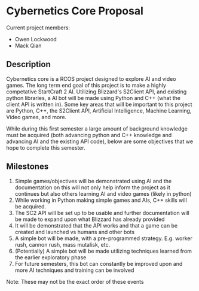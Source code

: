# Cybernetics Core Proposal

Current project members:
* Owen Lockwood
* Mack Qian 

## Description
Cybernetics core is a RCOS project designed to explore AI and video games. The long term end goal of this project is to make a highly competative
StartCraft 2 AI. Utilizing Blizzard's S2Client API, and existing python libraries, a AI bot will be made using Python and C++ (what the
client API is written in). Some key areas that will be important to this project are Python, C++, the S2Client API, Artificial Intelligence,
Machine Learning, Video games, and more. 

While during this first semester a large amount of background knowledge must be acquired (both advancing python and C++ knowledge and advancing
AI and the existing API code), below are some objectives that we hope to complete this semester.
## Milestones
 1. Simple games/objectives will be demonstrated using AI and the documentation on this will not only help inform the project as it continues but also others learning AI and video games (likely in python)
 2.	While working in Python making simple games and AIs, C++ skills will be acquired.
 3.	The SC2 API will be set up to be usable and further documentation will be made to expand upon what Blizzard has already provided
 4.	It will be demonstrated that the API works and that a game can be created and launched vs humans and other bots
 5.	A simple bot will be made, with a pre-programmed strategy. E.g. worker rush, cannon rush, mass mutalisk, etc.
 6.	(Potentially) A simple bot will be made utilizing techniques learned from the earlier exploratory phase
 7.	For future semesters, this bot can constantly be improved upon and more AI techniques and training can be involved

Note: These may not be the exact order of these events
